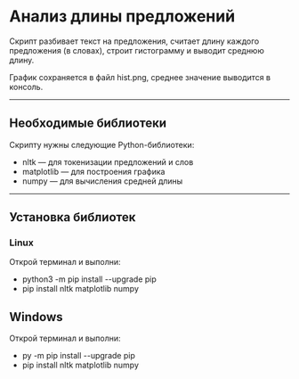 # Анализ длины предложений

Скрипт разбивает текст на предложения, считает длину каждого предложения (в словах), строит гистограмму и выводит среднюю длину.

График сохраняется в файл hist.png, среднее значение выводится в консоль.

---

## Необходимые библиотеки

Скрипту нужны следующие Python-библиотеки:

- nltk — для токенизации предложений и слов  
- matplotlib — для построения графика  
- numpy — для вычисления средней длины

---

## Установка библиотек

### Linux
Открой терминал и выполни:
- python3 -m pip install --upgrade pip
- pip install nltk matplotlib numpy

## Windows 
Открой терминал и выполни:
- py -m pip install --upgrade pip
- pip install nltk matplotlib numpy
